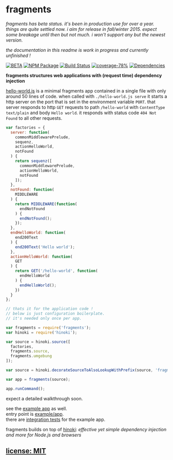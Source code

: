 # fragments

*fragments has beta status.
it's been in production use for over a year.
things are quite settled now.
i aim for release in fall/winter 2015.
expect some breakage until then but not much.
i won't support any but the newest version.*

*the documentation in this readme is work in progress and currently unfinished !*

[![BETA](http://img.shields.io/badge/Stability-BETA-orange.svg?style=flat)]()
[![NPM Package](https://img.shields.io/npm/v/fragments.svg?style=flat)](https://www.npmjs.org/package/fragments)
[![Build Status](https://travis-ci.org/snd/fragments.svg?branch=master)](https://travis-ci.org/snd/fragments/branches)
[![coverage-78%](http://img.shields.io/badge/coverage-78%-brightgreen.svg?style=flat)](https://rawgit.com/snd/fragments/master/coverage/lcov-report/index.html)
[![Dependencies](https://david-dm.org/snd/fragments.svg)](https://david-dm.org/snd/fragments)

<!--
start with a motivating text which sells fragments and
makes readers read on.
this text should not be longer than one page.
-->

**fragments structures web applications with (request time) dependency injection**

<!--

fragments is hackable
small codebase.

fragments was born out of the

keeping complex request handling logic testable.

functional

passing information around.

programming is fun.

fun

fragments core strength is dependency injection on every request.

above all f
fragments is a library to structure web applications in a way
that echews boilerplate is testable,
beautiful functional code.
understandable
extendable.

fragments is unique in that it has dependency injection that happens
on each request.

encourages good design

lets

simple, testable

promises

first of all fragments is a way to structure 
**fragments**
each fragment may depend on other fragments and is in turn depended on
by other fragments.

just enough structure


fragments is not a framework.

there's a minimal example and a walkthrough.

there's also a bigger example app with integration tests.
-->

<!--
xyz.com is a real world app
... is the repository
-->

<!--
functional style.

your parts and the parts fragments brings are treated equaly.
you can overwrite any granular part you like.

core selling points:
- dependency injection
- request time dependency injection
- angular style dependency injection on the server side
- use angularjs style dependency injection to structure your applications
- method missing
- functional
- flat name space (long self-documenting, descriptive, unique-per-application function names)

we'll look at a very short fragments app
-->

<!--
it allows you to write code like this:
-->

<!--
with fragments you'll write highly expressive code like this:
-->

<!--
show some code
motivating code example
-->

[hello-world.js](hello-world.js) is a minimal fragments app contained
in a single file with only around 50 lines of code.
when called with `./hello-world.js serve` it starts a http server
on the port that is set in the environment variable `PORT`.
that server responds to http `GET` requests 
to path `/hello-world` with `ContentType` `text/plain` and body `Hello world`.
it responds with status code `404 Not Found` to all other requests.

``` javascript
var factories = {
  server: function(
    commonMiddlewarePrelude,
    sequenz,
    actionHelloWorld,
    notFound
  ) {
    return sequenz([
      commonMiddlewarePrelude,
      actionHelloWorld,
      notFound
    ]);
  },
  notFound: function(
    MIDDLEWARE
  ) {
    return MIDDLEWARE(function(
      endNotFound
    ) {
      endNotFound();
    });
  },
  endHelloWorld: function(
    end200Text
  ) {
    end200Text('Hello world');
  },
  actionHelloWorld: function(
    GET
  ) {
    return GET('/hello-world', function(
      endHelloWorld
    ) {
      endHelloWorld();
    })
  }
};

// thats it for the application code !
// below is just configuration boilerplate.
// it's needed only once per app.

var fragments = require('fragments');
var hinoki = require('hinoki');

var source = hinoki.source([
  factories,
  fragments.source,
  fragments.umgebung
]);

var source = hinoki.decorateSourceToAlsoLookupWithPrefix(source, 'fragments_');

var app = fragments(source);

app.runCommand();
```

<!--
explain the code and the concepts used in it
-->

expect a detailed walkthrough soon.

<!--

there's a lot going on. let's break it down:

-->

<!--

### commands
-->

<!--
there's much more code in the example app.
you should be able to understand it now.
-->

see the [example app](example) as well.  
entry point is [example/app](./example/app).  
there are [integration tests](test) for the example app.

fragments builds on top of [hinoki](https://github.com/snd/hinoki):
*effective yet simple dependency injection and more for Node.js and browsers*

<!--
other nice things
-->

<!--
like postgres ? there's [fragments-postgres]()
it integrates seemlessly with fragments and has all sorts
of good stuff (like rubys method missing in node).

like users ? there's [fragments-user]()
rest user api in minutes that you can still maintain after months.

here is why its worth your time.

new potential for preconfigured stuff
**documentation below is in progress. for now take a look at the [example app](/example),
[tests](/test) and [source](/src).**
-->

<!--

more about sources

i've built it for friends and myself to make building complex server side web applications in nodejs faster and more fun.

fun and easy

why should i bother ?

here’s why reading on is worth your time (implied)

testable, maintainable, sustainable
fun and fast
faster and more fun

minimal app
let’s walk through this



be really concrete

desirable properties

views can directly depend on data

shutdown system with ordering


why not sails

why not koa

why not express

-->

## [license: MIT](LICENSE)
